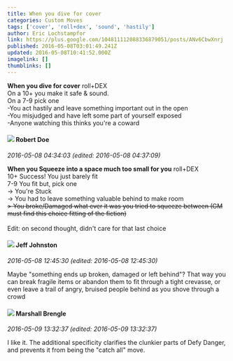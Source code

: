 ```yaml
---
title: When you dive for cover
categories: Custom Moves
tags: ['cover', 'roll+dex', 'sound', 'hastily']
author: Eric Lochstampfor
link: https://plus.google.com/104811112088336879051/posts/ANv6CbwXnrj
published: 2016-05-08T03:01:49.241Z
updated: 2016-05-08T10:41:52.000Z
imagelink: []
thumblinks: []
---
```


<b>When you dive for cover</b> roll+DEX<br />On a 10+ you make it safe &amp; sound.<br />On a 7-9 pick one<br />-You act hastily and leave something important out in the open<br />-You misjudged and have left some part of yourself exposed<br />-Anyone watching this thinks you&#39;re a coward
<div id='comment z12og1ijyzfcg321s23mzzzwzqv5ezy2u'>
  <h4><img src='{{site.baseurl}}//images/avatars/105487846931822189120_photo.jpg'> Robert Doe</h4>
      <p><cite>2016-05-08 04:34:03 (edited: 2016-05-08 04:37:09)</cite></p>
        <p><b>When you Squeeze into a space much too small for you</b> roll+DEX<br />10+ Success! You just barely fit<br />7-9 You fit but, pick one<br />-&gt; You&#39;re Stuck<br />-&gt; You had to leave something valuable behind to make room<br /><del>&gt; You broke/Damaged what ever it was you tried to squeeze between (GM must find this choice fitting of the fiction)﻿</del><br /><br />Edit: on second thought, didn&#39;t care for that last choice</p>
</div>
        

<div id='comment z12og1ijyzfcg321s23mzzzwzqv5ezy2u'>
  <h4><img src='{{site.baseurl}}//images/avatars/105179574276953345976_photo.jpg'> Jeff Johnston</h4>
      <p><cite>2016-05-08 12:45:30 (edited: 2016-05-08 12:45:30)</cite></p>
        <p>Maybe &quot;something ends up broken, damaged or left behind&quot;? That way you can break fragile items or abandon them to fit through a tight crevasse, or even leave a trail of angry, bruised people behind as you shove through a crowd</p>
</div>
        

<div id='comment z12og1ijyzfcg321s23mzzzwzqv5ezy2u'>
  <h4><img src='{{site.baseurl}}//images/avatars/110973090768429200038_photo.jpg'> Marshall Brengle</h4>
      <p><cite>2016-05-09 13:32:37 (edited: 2016-05-09 13:32:37)</cite></p>
        <p>I like it. The additional specificity clarifies the clunkier parts of Defy Danger, and prevents it from being the &quot;catch all&quot; move.</p>
</div>
        